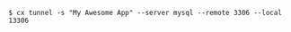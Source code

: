 <!-- usedin: [ _includes/_inlines/Toolbelt/common/tunnel/tunnel_examples-v1.md] -->

```
$ cx tunnel -s "My Awesome App" --server mysql --remote 3306 --local 13306
```
